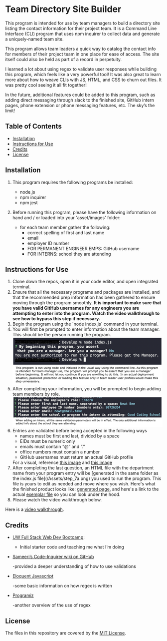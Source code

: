 # Team Directory Site Builder

This program is intended for use by team managers to build a directory site listing the contact information for their project team. It is a Command Line Interface (CLI) program that uses npm inquirer to collect data and generate a uniquely-named team site. 
    
This program allows team leaders a quick way to catalog the contact info for members of their project team in one place for ease of access. The site itself could also be held as part of a record in perpetuity. 

I learned a lot about using regex to validate user responses while building this program, which feels like a very powerful tool! It was also great to learn more about how to weave CLIs with JS, HTML, and CSS to churn out files. It was pretty cool seeing it all fit together! 

In the future, additional features could be added to this program, such as adding direct messaging through slack to the finished site, GitHub intern pages, phone extension or phone messaging features, etc. The sky’s the limit!

## Table of Contents
* [Installation](#installation)
* [Instructions for Use](#instructions-for-use)
* [Credits](#credits)
* [License](#license)
    
## Installation
1. This program requires the following programs be installed:<ul><li>node.js</li><li>npm inquirer</li><li>npm jest</li></ul>

2. Before running this program, please have the following information on hand and / or loaded into your 'asset/images' folder:<ul><li>for each team member gather the following:<ul><li>correct spelling of first and last name</li><li>email</li><li>employer ID number</li><li>FOR PERMANENT ENGINEER EMPS: GitHub username</li><li>FOR INTERNS: school they are attending</li></ul></li></ul>


## Instructions for Use
<ol><li>Clone down the repos, open it in your code editor, and open integrated terminal.</li><li>Ensure that all the necessary programs and packages are installed, and that the recommended prep information has been gathered to ensure moving through the program smoothly. <strong>It is important to make sure that you have valid GitHub usernames for any engineers you are attempting to enter into the program. Watch the video walkthrough to see how to bypass this step if necessary.</strong></li><li>Begin the program using the `node index.js` command in your terminal.</li><li>You will first be prompted to enter information about the team manager. This should be the person running the program.</li><img src="/Assets/step_4.png" alt="CLI screen" title="manager assertation" width="500px"><li>After completing your information, you will be prompted to begin adding team members by role.</li><img src="/Assets/step_5b.png" alt="CLI" title="adding an intern" width="500px"><li>Entries are validated before being accepted in the following ways<ul><li>names must be first and last, divided by a space</li><li>EIDs must be numeric only</li><li>emails must contain “@” and “.”</li><li>office numbers must contain a number</li><li>GitHub usernames must return an actual GitHub profile</li></ul>For a visual, reference <a href="/Assets/step_6a.png">this image</a> and <a href="/Assets/step_6b.png" alt="engineer entry">this image</a></li><li>After completing the last question, an HTML file with the department name from your program entry will be [generated in the same folder as the index.js file](/Assets/step_7a.png) you used to run the program. This file is yours to edit as needed and move where you wish. Here's what the finished product looks like: <a href="/Assets/step_7b.png">generated page</a>, and here's a link to the actual <a href="/Develop/index.js">exemplar file</a> so you can look under the hood.</li><li>Please watch the video walkthrough below.</li></ol>

Here is a [video walkthrough](https://drive.google.com/file/d/1twpcsL2xNGraVXaX901eFTyuiIjb-79G/view?usp=sharing).

## Credits 


- [UW Full Stack Web Dev Bootcamp](https://bootcamp.uw.edu/): 

  - Initial starter code and teaching me what I’m doing

- [Sameeri’s Code-Inquirer wiki on GitHub](https://github.com/sameeri/Code-Inquirer/wiki/Asking-questions-away-with-Inquirer%21)

  -provided a deeper understanding of how to use validations

- [Eloquent Javascript](https://eloquentjavascript.net/09_regexp.html)

  -some basic information on how regex is written

- [Programiz](https://www.programiz.com/javascript/regex)

  -another overview of the use of regex


## License
The files in this repository are covered by the [MIT License](https://choosealicense.com/licenses/mit/).
